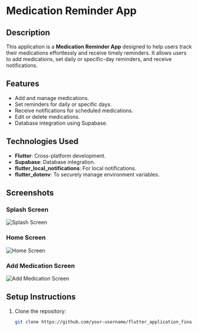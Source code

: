 
# Medication Reminder App

## Description
This application is a **Medication Reminder App** designed to help users track their medications effortlessly and receive timely reminders. It allows users to add medications, set daily or specific-day reminders, and receive notifications.

## Features
- Add and manage medications.
- Set reminders for daily or specific days.
- Receive notifications for scheduled medications.
- Edit or delete medications.
- Database integration using Supabase.

## Technologies Used
- **Flutter**: Cross-platform development.
- **Supabase**: Database integration.
- **flutter_local_notifications**: For local notifications.
- **flutter_dotenv**: To securely manage environment variables.

## Screenshots
### Splash Screen
![Splash Screen](link-to-your-splash-image)

### Home Screen
![Home Screen](link-to-your-home-image)

### Add Medication Screen
![Add Medication Screen](link-to-your-add-medication-image)

## Setup Instructions
1. Clone the repository:
   ```bash
   git clone https://github.com/your-username/flutter_application_final.git
